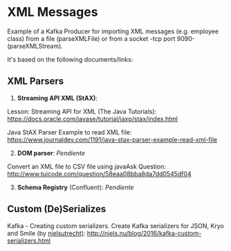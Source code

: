 # XML Messages
Example of a Kafka Producer for importing XML messages (e.g. employee class) from a file (parseXMLFile) or from a socket -tcp port 9090- (parseXMLStream).

It's based on the following documents/links:
## XML Parsers

1. <b>Streaming API XML (StAX)</b>:

Lesson: Streaming API for XML (The Java Tutorials): https://docs.oracle.com/javase/tutorial/jaxp/stax/index.html

Java StAX Parser Example to read XML file: https://www.journaldev.com/1191/java-stax-parser-example-read-xml-file

2. <b>DOM parser</b>: <i>Pendiente</i>

Convert an XML file to CSV file using javaAsk Question: http://www.tuicode.com/question/58eaa08bba8da7dd0545df04

3. <b>Schema Registry</b> (Confluent): <i>Pendiente</i>

## Custom (De)Serializes

Kafka - Creating custom serializers. Create Kafka serializers for JSON, Kryo and Smile (by <a href=https://github.com/nielsutrecht/kafka-serializer-example>nielsutrecht)</a>: http://niels.nu/blog/2016/kafka-custom-serializers.html